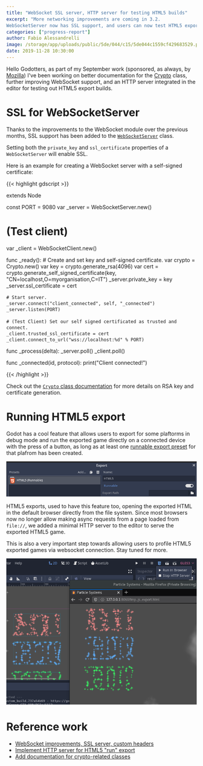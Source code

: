```yaml
---
title: "WebSocket SSL server, HTTP server for testing HTML5 builds"
excerpt: "More networking improvements are coming in 3.2.
WebSocketServer now has SSL support, and users can now test HTML5 export from the editor with one click."
categories: ["progress-report"]
author: Fabio Alessandrelli
image: /storage/app/uploads/public/5de/044/c15/5de044c1559cf429683529.png
date: 2019-11-28 10:30:00
---
```


Hello Godotters, as part of my September work (sponsored, as always, by [Mozilla](https://godotengine.org/article/godot-engine-awarded-50000-mozilla-open-source-support-program)) I've been working on better documentation for the [Crypto](http://docs.godotengine.org/en/latest/classes/class_crypto.html) class, further improving WebSocket support, and an HTTP server integrated in the editor for testing out HTML5 export builds.

SSL for WebSocketServer
=======================

Thanks to the improvements to the WebSocket module over the previous months, SSL support has been added to the [`WebSocketServer`](http://docs.godotengine.org/en/latest/classes/class_websocketserver.html) class.

Setting both the `private_key` and `ssl_certificate` properties of a `WebSocketServer` will enable SSL.

Here is an example for creating a WebSocket server with a self-signed certificate:

{{< highlight gdscript >}}

extends Node

const PORT = 9080
var _server = WebSocketServer.new()

# (Test client)
var _client = WebSocketClient.new()

func _ready():
	# Create and set key and self-signed certificate.
	var crypto = Crypto.new()
	var key = crypto.generate_rsa(4096)
	var cert = crypto.generate_self_signed_certificate(key, "CN=localhost,O=myorganisation,C=IT")
	_server.private_key = key
	_server.ssl_certificate = cert

	# Start server.
	_server.connect("client_connected", self, "_connected")
	_server.listen(PORT)

	# (Test Client) Set our self signed certificated as trusted and connect.
	_client.trusted_ssl_certificate = cert
	_client.connect_to_url("wss://localhost:%d" % PORT)

func _process(delta):
	_server.poll()
	_client.poll()

func _connected(id, protocol):
	print("Client connected!")

{{< /highlight >}}

Check out the [`Crypto` class documentation](http://docs.godotengine.org/en/latest/classes/class_crypto.html) for more details on RSA key and certificate generation.

Running HTML5 export
====================

Godot has a cool feature that allows users to export for some plaftorms in debug mode and run the exported game directly on a connected device with the press of a button, as long as at least one [runnable export preset](https://docs.godotengine.org/en/latest/getting_started/workflow/export/exporting_projects.html) for that plafrom has been created.

![export.png](/storage/app/uploads/public/5de/044/edb/5de044edb1159008949448.png)

HTML5 exports, used to have this feature too, opening the exported HTML in the default browser directly from the file system. Since most browsers now no longer allow making async requests from a page loaded from `file://`, we added a minimal HTTP server to the editor to serve the exported HTML5 game.

This is also a very important step towards allowing users to profile HTML5 exported games via websocket connection. Stay tuned for more.

![http_server.png](/storage/app/uploads/public/5de/045/0f1/5de0450f18d4a943481630.png)

Reference work
==============

- [WebSocket improvements, SSL server, custom headers](https://github.com/godotengine/godot/pull/32683)
- [Implement HTTP server for HTML5 "run" export](https://github.com/godotengine/godot/pull/33001)
- [Add documentation for crypto-related classes](https://github.com/godotengine/godot/pull/32285)
